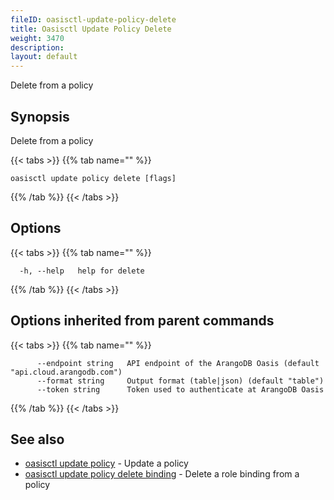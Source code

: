 ```yaml
---
fileID: oasisctl-update-policy-delete
title: Oasisctl Update Policy Delete
weight: 3470
description: 
layout: default
---
```

Delete from a policy

## Synopsis

Delete from a policy

{{< tabs >}}
{{% tab name="" %}}
```
oasisctl update policy delete [flags]
```
{{% /tab %}}
{{< /tabs >}}

## Options

{{< tabs >}}
{{% tab name="" %}}
```
  -h, --help   help for delete
```
{{% /tab %}}
{{< /tabs >}}

## Options inherited from parent commands

{{< tabs >}}
{{% tab name="" %}}
```
      --endpoint string   API endpoint of the ArangoDB Oasis (default "api.cloud.arangodb.com")
      --format string     Output format (table|json) (default "table")
      --token string      Token used to authenticate at ArangoDB Oasis
```
{{% /tab %}}
{{< /tabs >}}

## See also

* [oasisctl update policy](oasisctl-update-policy)	 - Update a policy
* [oasisctl update policy delete binding](oasisctl-update-policy-delete-binding)	 - Delete a role binding from a policy

